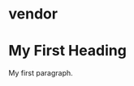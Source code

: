 # vendor
<!DOCTYPE html>
<html>
<body>

<h1>My First Heading</h1>
<p>My first paragraph.</p>

</body>
</html>
